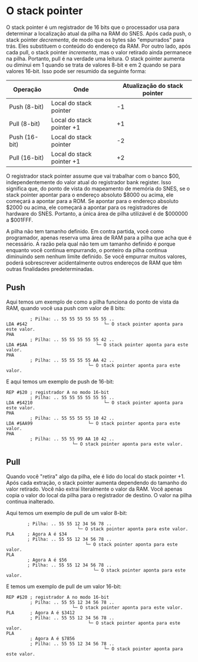 # O stack pointer
O stack pointer é um registrador de 16 bits que o processador usa para determinar a localização atual da pilha na RAM do SNES. Após cada push, o stack pointer *decrementa*, de modo que os bytes são "empurrados" para trás. Eles substituem o conteúdo do endereço da RAM. Por outro lado, após cada pull, o stack pointer *incrementa*, mas o valor retirado ainda permanece na pilha. Portanto, pull é na verdade uma leitura. O stack pointer aumenta ou diminui em 1 quando se trata de valores 8-bit e em 2 quando  se para valores 16-bit. Isso pode ser resumido da seguinte forma:

|Operação|Onde|Atualização do stack pointer|
|-|-|-|
|Push (8-bit)|Local do stack pointer|-1|
|Pull (8-bit)|Local do stack pointer +1|+1|
|Push (16-bit)|Local do stack pointer|-2|
|Pull (16-bit)|Local do stack pointer +1|+2|

O registrador stack pointer assume que vai trabalhar com o banco $00, independentemente do valor atual do registrador bank register. Isso significa que, do ponto de vista do mapeamento de memória do SNES, se o stack pointer apontar para o endereço absoluto $8000 ou acima, ele começará a apontar para a ROM. Se apontar para o endereço absoluto $2000 ou acima, ele começará a apontar para os registradores de hardware do SNES. Portanto, a única área de pilha utilizável é de $000000 a $001FFF.

A pilha não tem tamanho definido. Em contra partida, você como programador, apenas reserva uma área de RAM para a pilha que acha que é necessário. A razão pela qual não tem um tamanho definido é porque enquanto você continua empurrando, o ponteiro da pilha continua diminuindo sem nenhum limite definido. Se você empurrar muitos valores, poderá sobrescrever acidentalmente outros endereços de RAM que têm outras finalidades predeterminadas.

## Push
Aqui temos um exemplo de como a pilha funciona do ponto de vista da RAM, quando você usa push com valor de 8 bits:
```
         ; Pilha: .. 55 55 55 55 55 55 ..
LDA #$42                             └─ O stack pointer aponta para este valor.
PHA
         ; Pilha: .. 55 55 55 55 55 42 ..
LDA #$AA                          └─ O stack pointer aponta para este valor.
PHA
         ; Pilha: .. 55 55 55 55 AA 42 ..
                               └─ O stack pointer aponta para este valor.
```

E aqui temos um exemplo de push de 16-bit:
```
REP #$20 ; registrador A no modo 16-bit
         ; Pilha: .. 55 55 55 55 55 55 ..
LDA #$4210                           └─ O stack pointer aponta para este valor.
PHA
         ; Pilha: .. 55 55 55 55 10 42 ..
LDA #$AA99                     └─ O stack pointer aponta para este valor.
PHA
         ; Pilha: .. 55 55 99 AA 10 42 ..
                         └─ O stack pointer aponta para este valor.
```

## Pull
Quando você "retira" algo da pilha, ele é lido do local do stack pointer +1. Após cada extração, o stack pointer aumenta dependendo do tamanho do valor retirado. Você não extrai literalmente o valor da RAM. Você apenas copia o valor do local da pilha para o registrador de destino. O valor na pilha continua inalterado.

Aqui temos um exemplo de pull de um valor 8-bit:
```
        ; Pilha: .. 55 55 12 34 56 78 ..
                           └─ O stack pointer aponta para este valor.
PLA     ; Agora A é $34
        ; Pilha: .. 55 55 12 34 56 78 ..
                              └─ O stack pointer aponta para este valor.
PLA
        ; Agora A é $56
        ; Pilha: .. 55 55 12 34 56 78 ..
                                 └─ O stack pointer aponta para este valor.
```

E temos um exemplo de pull de um valor 16-bit:
```
REP #$20 ; registrador A no modo 16-bit
         ; Pilha: .. 55 55 12 34 56 78 ..
                         └─ O stack pointer aponta para este valor.
PLA      ; Agora A é $3412
         ; Pilha: .. 55 55 12 34 56 78 ..
                               └─ O stack pointer aponta para este valor.
PLA
         ; Agora A é $7856
         ; Pilha: .. 55 55 12 34 56 78 ..
                                     └─ O stack pointer aponta para este valor.
```